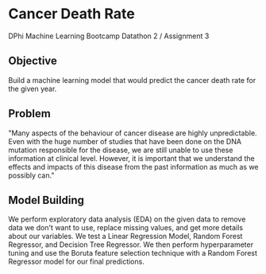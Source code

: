 # Cancer Death Rate
DPhi Machine Learning Bootcamp Datathon 2 / Assignment 3

## Objective
Build a machine learning model that would predict the cancer death rate for the given year.

## Problem
"Many aspects of the behaviour of cancer disease are highly unpredictable. Even with the huge number of studies that have been done on the DNA mutation responsible for the disease, we are still unable to use these information at clinical level. However, it is important that we understand the effects and impacts of this disease from the past information as much as we possibly can."

## Model Building
We perform exploratory data analysis (EDA) on the given data to remove data we don't want to use, replace missing values, and get more details about our variables. We test a Linear Regression Model, Random Forest Regressor, and Decision Tree Regressor. We then perform hyperparameter tuning and use the Boruta feature selection technique with a Random Forest Regressor model for our final predictions. 
